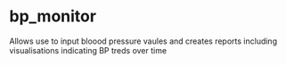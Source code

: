 # bp_monitor
Allows use to input bloood pressure vaules and creates reports including visualisations indicating BP treds over time
